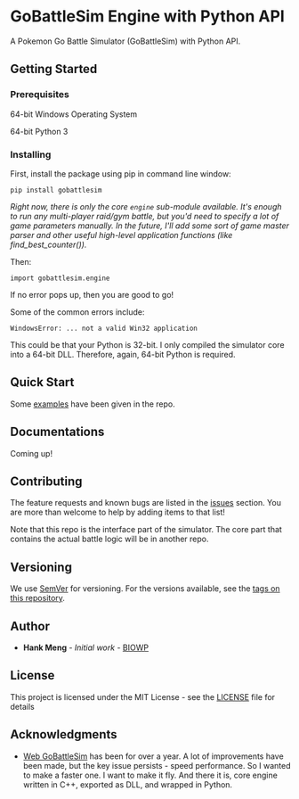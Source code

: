 
# GoBattleSim Engine with Python API

A Pokemon Go Battle Simulator (GoBattleSim) with Python API.

## Getting Started

### Prerequisites

64-bit Windows Operating System

64-bit Python 3

### Installing

First, install the package using pip in command line window:

```
pip install gobattlesim
```

<i>Right now, there is only the core `engine` sub-module available.
It's enough to run any multi-player raid/gym battle, but you'd need to specify a lot of game parameters manually.
In the future, I'll add some sort of game master parser and other useful high-level application functions (like find_best_counter()).</i>

Then:

```
import gobattlesim.engine
```

If no error pops up, then you are good to go!

Some of the common errors include:

```
WindowsError: ... not a valid Win32 application
```

This could be that your Python is 32-bit. I only compiled the simulator core into a 64-bit DLL. Therefore, again, 64-bit Python is required.

## Quick Start

Some [examples](examples/) have been given in the repo.


## Documentations

Coming up!


## Contributing

The feature requests and known bugs are listed in the [issues](https://github.com/ymenghank/GoBattleSim-Python/issues) section.
You are more than welcome to help by adding items to that list!

Note that this repo is the interface part of the simulator. The core part that contains the actual battle logic will be in another repo.

## Versioning

We use [SemVer](http://semver.org/) for versioning. For the versions available, see the [tags on this repository](https://github.com/ymenghank/GoBattleSim-Python/tags). 

## Author

* **Hank Meng** - *Initial work* - [BIOWP](https://github.com/ymenghank)

## License

This project is licensed under the MIT License - see the [LICENSE](LICENSE) file for details

## Acknowledgments

* [Web GoBattleSim](https://github.com/ymenghank/GoBattleSim) has been for over a year. A lot of improvements have been made, but the key issue persists - speed performance. 
So I wanted to make a faster one. I want to make it fly. And there it is, core engine written in C++, exported as DLL, and wrapped in Python.
